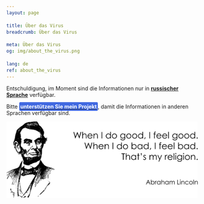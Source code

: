 ```yaml
---
layout: page

title: Über das Virus
breadcrumb: Über das Virus

meta: Über das Virus
og: img/about_the_virus.png

lang: de
ref: about_the_virus
---
```


Entschuldigung, im Moment sind die Informationen nur in **<a href="https://lincolnvirus.com/ru/about_the_virus/" target="_blank">russischer Sprache</a>** verfügbar.

Bitte **<a href="https://www.paypal.com/cgi-bin/webscr?cmd=_s-xclick&hosted_button_id=T3KLFW2TE8SJC&source=url" target="_blank"><span style="background-color:#4169E1; color:white; padding:3px; border-radius: 3px">unterstützen&nbsp;Sie&nbsp;mein&nbsp;Projekt</span></a>**, damit die Informationen in anderen Sprachen verfügbar sind.

<a data-fancybox="gallery" href="/img/about_the_virus/Lincoln.png"><img src="/img/about_the_virus/Lincoln.png" alt=""></a>
